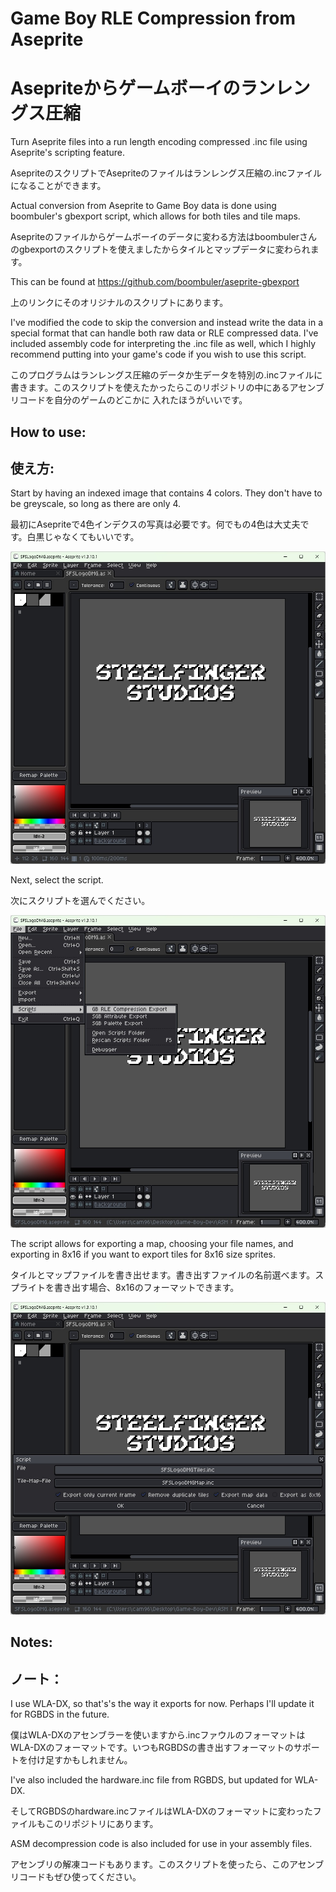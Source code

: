 # Game Boy RLE Compression from Aseprite
# Asepriteからゲームボーイのランレングス圧縮
 Turn Aseprite files into a run length encoding compressed .inc file using Aseprite's scripting feature.
 
 AsepriteのスクリプトでAsepriteのファイルはランレングス圧縮の.incファイルになることができます。
 
 Actual conversion from Aseprite to Game Boy data is done using boombuler's gbexport script, which allows for both tiles and tile maps.
 
 Asepriteのファイルからゲームボーイのデータに変わる方法はboombulerさんのgbexportのスクリプトを使えましたからタイルとマップデータに変わられます。
 
 This can be found at https://github.com/boombuler/aseprite-gbexport
 
 上のリンクにそのオリジナルのスクリプトにあります。
 
 I've modified the code to skip the conversion and instead write the data in a special format that can handle both raw data or RLE compressed data. 
 I've included assembly code for interpreting the .inc file as well, which I highly recommend putting into your game's code if you wish to use this script. 
 
 このプログラムはランレングス圧縮のデータか生データを特別の.incファイルに書きます。このスクリプトを使えたかったらこのリポジトリの中にあるアセンブリコードを自分のゲームのどこかに
 入れたほうがいいです。

 ## How to use:
 ## 使え方:

 Start by having an indexed image that contains 4 colors. They don't have to be greyscale, so long as there are only 4. 
 
 最初にAsepriteで4色インデクスの写真は必要です。何でもの4色は大丈夫です。白黒じゃなくてもいいです。
 
 ![](https://github.com/Bofner/GB-RLE-Compression-from-Aseprite/blob/main/images/bg.jpg)

 Next, select the script.
 
 次にスクリプトを選んでください。
 
![](https://github.com/Bofner/GB-RLE-Compression-from-Aseprite/blob/main/images/scripts.jpg)

 The script allows for exporting a map, choosing your file names, and exporting in 8x16 if you want to export tiles for 8x16 size sprites. 
 
 タイルとマップファイルを書き出せます。書き出すファイルの名前選べます。スプライトを書き出す場合、8x16のフォーマットできます。

 ![](https://github.com/Bofner/GB-RLE-Compression-from-Aseprite/blob/main/images/export.jpg)
  

## Notes:
## ノート：
 
 I use WLA-DX, so that's's the way it exports for now. Perhaps I'll update it for RGBDS in the future.
 
 僕はWLA-DXのアセンブラーを使いますから.incファウルのフォーマットはWLA-DXのフォーマットです。いつもRGBDSの書き出すフォーマットのサポートを付け足すかもしれません。

 I've also included the hardware.inc file from RGBDS, but updated for WLA-DX.
 
 そしてRGBDSのhardware.incファイルはWLA-DXのフォーマットに変わったファイルもこのリポジトリにあります。
 
 ASM decompression code is also included for use in your assembly files.
 
 アセンブリの解凍コードもあります。このスクリプトを使ったら、このアセンブリコードもぜひ使ってください。
